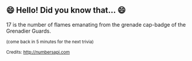 ## 😄 Hello! Did you know that... 😄
17 is the number of flames emanating from the grenade cap-badge of the Grenadier Guards.

<sup>(come back in 5 minutes for the next trivia)</sup>


<sup>Credits: http://numbersapi.com</sup>

